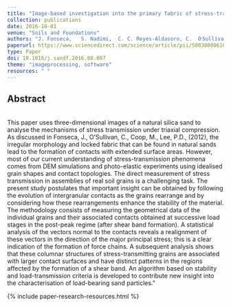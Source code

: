 ```yaml
---
title: "Image-based investigation into the primary fabric of stress-transmitting particles in sand"
collection: publications
date: 2016-10-01
venue: "Soils and Foundations"
authors: "J. Fonseca,   S. Nadimi,  C. C. Reyes-Aldasoro, C.  O׳Sullivan,  M. R. Coop"
paperurl: https://www.sciencedirect.com/science/article/pii/S0038080616300920
type: Paper
doi: 10.1016/j.sandf.2016.08.007
theme: "imageprocessing, software"
resources: " "
---
```

<h2> Abstract </h2>   <br>  This paper uses three-dimensional images of a natural silica sand to analyse the mechanisms of stress transmission under triaxial compression. As discussed in Fonseca, J., O’Sullivan, C., Coop, M., Lee, P.D., (2012), the irregular morphology and locked fabric that can be found in natural sands lead to the formation of contacts with extended surface areas. However, most of our current understanding of stress-transmission phenomena comes from DEM simulations and photo-elastic experiments using idealised grain shapes and contact topologies. The direct measurement of stress transmission in assemblies of real soil grains is a challenging task. The present study postulates that important insight can be obtained by following the evolution of intergranular contacts as the grains rearrange and by considering how these rearrangements enhance the stability of the material. The methodology consists of measuring the geometrical data of the individual grains and their associated contacts obtained at successive load stages in the post-peak regime (after shear band formation). A statistical analysis of the vectors normal to the contacts reveals a realignment of these vectors in the direction of the major principal stress; this is a clear indication of the formation of force chains. A subsequent analysis shows that these columnar structures of stress-transmitting grains are associated with larger contact surfaces and have distinct patterns in the regions affected by the formation of a shear band. An algorithm based on stability and load-transmission criteria is developed to contribute new insight into the characterisation of load-bearing sand particles."

{% include paper-research-resources.html %}
